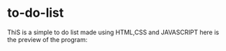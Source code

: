 # to-do-list
ThiS is a simple to do list made using HTML,CSS and JAVASCRIPT
here is the preview of the program:
